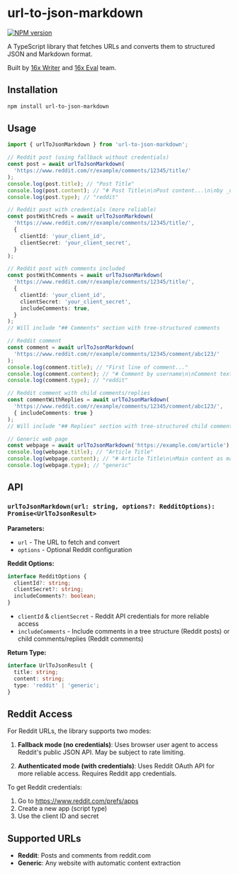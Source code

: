# url-to-json-markdown

[![NPM version](https://img.shields.io/npm/v/url-to-json-markdown)](https://www.npmjs.com/package/url-to-json-markdown)

A TypeScript library that fetches URLs and converts them to structured JSON and Markdown format.

Built by [16x Writer](https://writer.16x.engineer/) and [16x Eval](https://eval.16x.engineer/) team.

## Installation

```bash
npm install url-to-json-markdown
```

## Usage

```typescript
import { urlToJsonMarkdown } from 'url-to-json-markdown';

// Reddit post (using fallback without credentials)
const post = await urlToJsonMarkdown(
  'https://www.reddit.com/r/example/comments/12345/title/'
);
console.log(post.title); // "Post Title"
console.log(post.content); // "# Post Title\n\nPost content...\n\nby _username_ (↑ 123) 12/25/2024"
console.log(post.type); // "reddit"

// Reddit post with credentials (more reliable)
const postWithCreds = await urlToJsonMarkdown(
  'https://www.reddit.com/r/example/comments/12345/title/',
  {
    clientId: 'your_client_id',
    clientSecret: 'your_client_secret',
  }
);

// Reddit post with comments included
const postWithComments = await urlToJsonMarkdown(
  'https://www.reddit.com/r/example/comments/12345/title/',
  {
    clientId: 'your_client_id',
    clientSecret: 'your_client_secret',
    includeComments: true,
  }
);
// Will include "## Comments" section with tree-structured comments

// Reddit comment
const comment = await urlToJsonMarkdown(
  'https://www.reddit.com/r/example/comments/12345/comment/abc123/'
);
console.log(comment.title); // "First line of comment..."
console.log(comment.content); // "# Comment by username\n\nComment text...\n\nby _username_ (↑ 45)"
console.log(comment.type); // "reddit"

// Reddit comment with child comments/replies
const commentWithReplies = await urlToJsonMarkdown(
  'https://www.reddit.com/r/example/comments/12345/comment/abc123/',
  { includeComments: true }
);
// Will include "## Replies" section with tree-structured child comments

// Generic web page
const webpage = await urlToJsonMarkdown('https://example.com/article');
console.log(webpage.title); // "Article Title"
console.log(webpage.content); // "# Article Title\n\nMain content as markdown..."
console.log(webpage.type); // "generic"
```

## API

### `urlToJsonMarkdown(url: string, options?: RedditOptions): Promise<UrlToJsonResult>`

**Parameters:**

- `url` - The URL to fetch and convert
- `options` - Optional Reddit configuration

**Reddit Options:**

```typescript
interface RedditOptions {
  clientId?: string;
  clientSecret?: string;
  includeComments?: boolean;
}
```

- `clientId` & `clientSecret` - Reddit API credentials for more reliable access
- `includeComments` - Include comments in a tree structure (Reddit posts) or child comments/replies (Reddit comments)

**Return Type:**

```typescript
interface UrlToJsonResult {
  title: string;
  content: string;
  type: 'reddit' | 'generic';
}
```

## Reddit Access

For Reddit URLs, the library supports two modes:

1. **Fallback mode (no credentials)**: Uses browser user agent to access Reddit's public JSON API. May be subject to rate limiting.

2. **Authenticated mode (with credentials)**: Uses Reddit OAuth API for more reliable access. Requires Reddit app credentials.

To get Reddit credentials:

1. Go to https://www.reddit.com/prefs/apps
2. Create a new app (script type)
3. Use the client ID and secret

## Supported URLs

- **Reddit**: Posts and comments from reddit.com
- **Generic**: Any website with automatic content extraction
